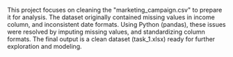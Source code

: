 This project focuses on cleaning the "marketing_campaign.csv" to prepare it for analysis. 
The dataset originally contained missing values in income column, and inconsistent date formats. 
Using Python (pandas), these issues were resolved by imputing missing values, and standardizing column formats. 
The final output is a clean dataset (task_1.xlsx) ready for further exploration and modeling.
